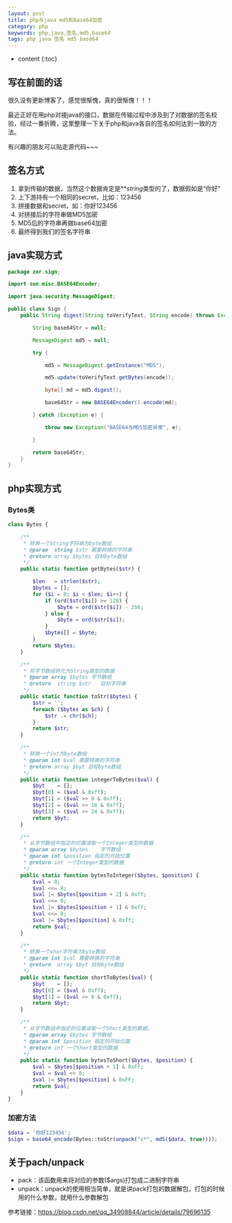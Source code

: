 ```yaml
---
layout: post
title: php与java md5和base64加密
category: php
keywords: php,java,签名,md5,base64
tags: php java 签名 md5 base64
---
```


* content
{:toc}

## 写在前面的话

很久没有更新博客了，感觉很惭愧，真的很惭愧！！！

最近正好在用php对接java的接口，数据在传输过程中涉及到了对数据的签名校验，经过一番折腾，这里整理一下关于php和java各自的签名如何达到一致的方法。

有兴趣的朋友可以贴走源代码~~~

<!--more-->

## 签名方式

1. 拿到传输的数据，当然这个数据肯定是***string*类型的了，数据假如是“你好”
2. 上下游持有一个相同的secret，比如：123456
3. 拼接数据和secret，如：你好123456
4. 对拼接后的字符串做MD5加密
5. MD5后的字符串再做base64加密
6. 最终得到我们的签名字符串

## java实现方式

```java
package zer.sign;

import sun.misc.BASE64Encoder;

import java.security.MessageDigest;

public class Sign {
    public String digest(String toVerifyText, String encode) throws Exception {

        String base64Str = null;

        MessageDigest md5 = null;

        try {

            md5 = MessageDigest.getInstance("MD5");

            md5.update(toVerifyText.getBytes(encode));

            byte[] md = md5.digest();

            base64Str = new BASE64Encoder().encode(md);

        } catch (Exception e) {

            throw new Exception("BASE64与MD5加密异常", e);

        }

        return base64Str;
    }
}
```

## php实现方式

### Bytes类

```php
class Bytes {

    /**
     * 转换一个String字符串为byte数组
     * @param  string $str 需要转换的字符串
     * @return array $bytes 目标byte数组
     */
    public static function getBytes($str) {

        $len   = strlen($str);
        $bytes = [];
        for ($i = 0; $i < $len; $i++) {
            if (ord($str[$i]) >= 128) {
                $byte = ord($str[$i]) - 256;
            } else {
                $byte = ord($str[$i]);
            }
            $bytes[] = $byte;
        }
        return $bytes;
    }

    /**
     * 将字节数组转化为String类型的数据
     * @param array $bytes 字节数组
     * @return  string $str   目标字符串
     */
    public static function toStr($bytes) {
        $str = '';
        foreach ($bytes as $ch) {
            $str .= chr($ch);
        }
        return $str;
    }

    /**
     * 转换一个int为byte数组
     * @param int $val 需要转换的字符串
     * @return array $byt 目标byte数组
     */
    public static function integerToBytes($val) {
        $byt    = [];
        $byt[0] = ($val & 0xff);
        $byt[1] = ($val >> 8 & 0xff);
        $byt[2] = ($val >> 16 & 0xff);
        $byt[3] = ($val >> 24 & 0xff);
        return $byt;
    }

    /**
     * 从字节数组中指定的位置读取一个Integer类型的数据
     * @param array $bytes    字节数组
     * @param int $position 指定的开始位置
     * @return int 一个Integer类型的数据
     */
    public static function bytesToInteger($bytes, $position) {
        $val = 0;
        $val <<= 8;
        $val |= $bytes[$position + 2] & 0xff;
        $val <<= 8;
        $val |= $bytes[$position + 1] & 0xff;
        $val <<= 8;
        $val |= $bytes[$position] & 0xff;
        return $val;
    }

    /**
     * 转换一个shor字符串为byte数组
     * @param int $val 需要转换的字符串
     * @return  array $byt 目标byte数组
     */
    public static function shortToBytes($val) {
        $byt    = [];
        $byt[0] = ($val & 0xff);
        $byt[1] = ($val >> 8 & 0xff);
        return $byt;
    }

    /**
     * 从字节数组中指定的位置读取一个Short类型的数据。
     * @param array $bytes 字节数组
     * @param int $position 指定的开始位置
     * @return int 一个Short类型的数据
     */
    public static function bytesToShort($bytes, $position) {
        $val = $bytes[$position + 1] & 0xFF;
        $val = $val << 8;
        $val |= $bytes[$position] & 0xFF;
        return $val;
    }
}
```

### 加密方法

```php
$data = '你好123456';
$sign = base64_encode(Bytes::toStr(unpack("c*", md5($data, true))));
```

## 关于pach/unpack

* pack：该函数用来将对应的参数($args)打包成二进制字符串
* unpack：unpack的使用相当简单，就是讲pack打包的数据解包，打包的时候用的什么参数，就用什么参数解包

参考链接：<a href="https://blog.csdn.net/qq_34908844/article/details/79696135" target="_blank">https://blog.csdn.net/qq_34908844/article/details/79696135</a>





